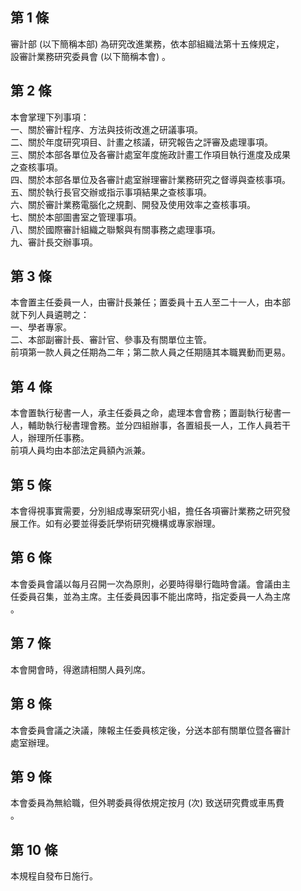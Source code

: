 第 1 條
-------
審計部 (以下簡稱本部) 為研究改進業務，依本部組織法第十五條規定，  
設審計業務研究委員會 (以下簡稱本會) 。

第 2 條
-------
本會掌理下列事項：  
一、關於審計程序、方法與技術改進之研議事項。  
二、關於年度研究項目、計畫之核議，研究報告之評審及處理事項。  
三、關於本部各單位及各審計處室年度施政計畫工作項目執行進度及成果  
    之查核事項。  
四、關於本部各單位及各審計處室辦理審計業務研究之督導與查核事項。  
五、關於執行長官交辦或指示事項結果之查核事項。  
六、關於審計業務電腦化之規劃、開發及使用效率之查核事項。  
七、關於本部圖書室之管理事項。  
八、關於國際審計組織之聯繫與有關事務之處理事項。  
九、審計長交辦事項。

第 3 條
-------
本會置主任委員一人，由審計長兼任；置委員十五人至二十一人，由本部  
就下列人員遴聘之：  
一、學者專家。  
二、本部副審計長、審計官、參事及有關單位主管。  
前項第一款人員之任期為二年；第二款人員之任期隨其本職異動而更易。

第 4 條
-------
本會置執行秘書一人，承主任委員之命，處理本會會務；置副執行秘書一  
人，輔助執行秘書理會務。並分四組辦事，各置組長一人，工作人員若干  
人，辦理所任事務。                                                
前項人員均由本部法定員額內派兼。

第 5 條
-------
本會得視事實需要，分別組成專案研究小組，擔任各項審計業務之研究發  
展工作。如有必要並得委託學術研究機構或專家辦理。

第 6 條
-------
本會委員會議以每月召開一次為原則，必要時得舉行臨時會議。會議由主  
任委員召集，並為主席。主任委員因事不能出席時，指定委員一人為主席  
。

第 7 條
-------
本會開會時，得邀請相關人員列席。

第 8 條
-------
本會委員會議之決議，陳報主任委員核定後，分送本部有關單位暨各審計  
處室辦理。

第 9 條
-------
本會委員為無給職，但外聘委員得依規定按月 (次) 致送研究費或車馬費  
。

第 10 條
--------
本規程自發布日施行。

